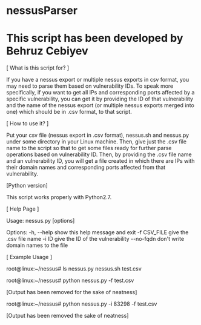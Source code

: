# nessusParser
# This script has been developed by Behruz Cebiyev

[ What is this script for? ]

If you have a nessus export or multiple nessus exports in csv format, you may need to parse them based on vulnerability IDs.
To speak more specifically, if you want to get all IPs and corresponding ports affected by a specific vulnerability,
you can get it by providing the ID of that vulnerability and the name of the nessus export (or multiple nessus exports merged into one) which should be in .csv format, to that script. 

[ How to use it? ]

Put your csv file (nessus export in .csv format), nessus.sh and nessus.py under some directory in your Linux machine.
Then, give just the .csv file name to the script so that to get some files ready for further parse operations based on vulnerability ID.
Then, by providing the .csv file name and an vulnerability ID, you will get a file created in which there are IPs with their domain names and corresponding ports affected from that vulnerability.

[Python version]

This script works properly with Python2.7. 

[ Help Page ]

Usage: nessus.py [options]

Options:
  -h, --help   show this help message and exit
  -f CSV_FILE  give the .csv file name
  -i ID        give the ID of the vulnerability
  --no-fqdn    don't write domain names to the file

[ Example Usage ]

root@linux:~/nessus# ls
nessus.py  nessus.sh  test.csv

root@linux:~/nessus# python nessus.py -f test.csv
			
  [Output has been removed for the sake of neatness]
   
root@linux:~/nessus# python nessus.py -i 83298 -f test.csv
	
  [Output has been removed the sake of neatness]		        
   
